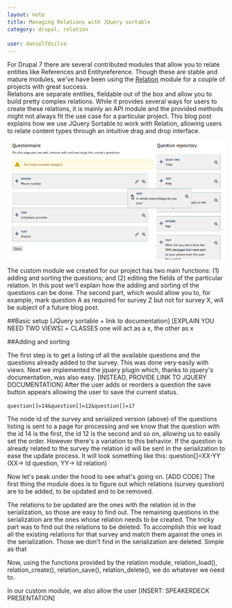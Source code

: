 ```yaml
---
layout: note
title: Managing Relations with JQuery sortable
category: drupal, relation

user: danielfdsilva
---
```

For Drupal 7 there are several contributed modules that allow you to relate entities like References and Entityreference. Though these are stable and mature modules, we've have been using the [Relation](http://www.drupal.org/relation) module for a couple of projects with great success.  
Relations are separate entities, fieldable out of the box and allow you to build pretty complex relations. While it provides several ways for users to create these relations, it is mainly an API module and the provided methods might not always fit the use case for a particular project. This blog post explains how we use JQuery Sortable to work with Relation, allowing users to relate content types through an intuitive drag and drop interface.

![Managing relations through drag and drop](/images/notes/rearrange.png)

The custom module we created for our project has two main functions: (1) adding and sorting the questions; and (2) editing the fields of the particular relation. In this post we'll explain how the adding and sorting of the questions can be done. The second part, which would allow you to, for example, mark question A as required for survey Z but not for survey X, will be subject of a future blog post.

##Basic setup
[JQuery sortable + link to documentation]
[EXPLAIN YOU NEED TWO VIEWS] + CLASSES
one will act as a x, the other as x

##Adding and sorting

The first step is to get a listing of all the available questions and the questions already added to the survey. This was done very easily with views. Next we implemented the jquery plugin which, thanks to jquery's documentation, was also easy. [INSTEAD, PROVIDE LINK TO JQUERY DOCUMENTATION] After the user adds or reorders a question the save button appears allowing the user to save the current status.

```question[]=14&question[]=12&question[]=17```

The node id of the survey and serialized version (above) of the questions listing is sent to a page for processing and we know that the question with the id 14 is the first, the id 12 is the second and so on, allowing us to easily set the order.
However there's a variation to this behavior. If the question is already related to the survey the relation id will be sent in the serialization to ease the update process. It will look something like this: question[]=XX-YY (XX-> Id question, YY-> Id relation)

Now let's peak under the hood to see what's going on. [ADD CODE]
The first thing the module does is to figure out which relations (survey question) are to be added, to be updated and to be removed.

The relations to be updated are the ones with the relation id in the serialization, so those are easy to find out. The remaining questions in the serialization are the ones whose relation needs to be created. The tricky part was to find out the relations to be deleted. To accomplish this we load all the existing relations for that survey and match them against the ones in the serialization. Those we don't find in the serialization are deleted. Simple as that

Now, using the functions provided by the relation module, relation_load(), relation_create(), relation_save(), relation_delete(), we do whatever we need to.



In our custom module, we also allow the user 
[INSERT: SPEAKERDECK PRESENTATION]